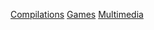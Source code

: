 [Compilations](Compilations/index.html)
[Games](Games/index.html)
[Multimedia](Multimedia/index.html)
